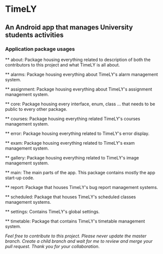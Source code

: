 # TimeLY

## An Android app that manages University students activities

### Application package usages

** about: Package housing everything related to description of both the contributors to this project
          and what TimeLY is all about.
          
** alarms: Package housing everything about TimeLY's alarm management system.

** assignment: Package housing everything about TimeLY's assignment management system.

** core: Package housing every interface, enum, class ... that needs to be public to every other
         package.
         
** courses: Package housing everything related TimeLY's courses management system.

** error: Package housing everything related to TimeLY's error display.

** exam: Package housing everything related to TimeLY's exam management system.

** gallery: Package housing everything related to TimeLY's image management system.

** main: The main parts of the app. This package contains mostly the app start-up code.

** report: Package that houses TimeLY's bug report management systems.

** scheduled: Package that houses TimeLY's scheduled classes management systems.

** settings: Contains TimeLY's global settings.

** timetable: Package that contains TimeLY's timetable management system.

*Feel free to contribute to this project. Please never update the master branch. Create a child
branch and wait for me to review and merge your pull request. Thank you for your collaboration*.
